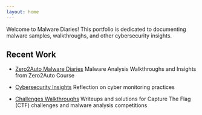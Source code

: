 ```yaml
---
layout: home
---
```


Welcome to Malware Diaries! This portfolio is dedicated to documenting malware samples, walkthroughs, and other cybersecurity insights.

## Recent Work

- [Zero2Auto Malware Diaries](zero2auto.md)
Malware Analysis Walkthroughs and Insights from Zero2Auto Course

- [Cybersecurity Insights](insights.md)
Reflection on cyber monitoring practices

- [Challenges Walkthroughs](walkthroughs.md)
Writeups and solutions for Capture The Flag (CTF) challenges and malware analysis competitions
